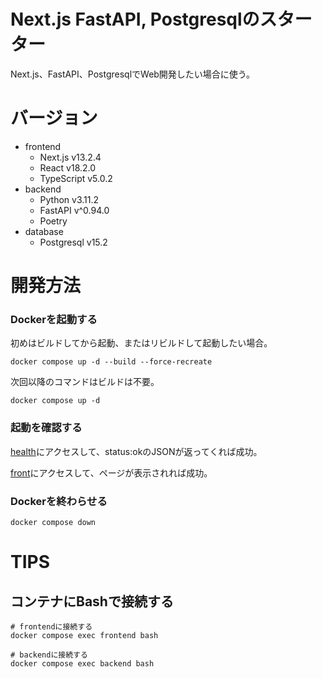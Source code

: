# Next.js FastAPI, Postgresqlのスターター

Next.js、FastAPI、PostgresqlでWeb開発したい場合に使う。

# バージョン

- frontend
    - Next.js v13.2.4
    - React v18.2.0
    - TypeScript v5.0.2
- backend
    - Python v3.11.2
    - FastAPI v^0.94.0
    - Poetry
- database
    - Postgresql v15.2

# 開発方法

### Dockerを起動する

初めはビルドしてから起動、またはリビルドして起動したい場合。

```shell
docker compose up -d --build --force-recreate
```

次回以降のコマンドはビルドは不要。

```shell
docker compose up -d
```

### 起動を確認する

[health](http://localhost:8000/health)にアクセスして、status:okのJSONが返ってくれば成功。

[front](http://localhost:3000)にアクセスして、ページが表示されれば成功。

### Dockerを終わらせる

```shell
docker compose down
```

# TIPS

## コンテナにBashで接続する

```shell
# frontendに接続する
docker compose exec frontend bash

# backendに接続する
docker compose exec backend bash
```
